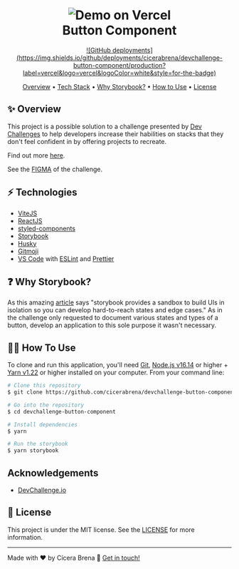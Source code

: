 <h1 align="center">
    <img alt="Demo on Vercel" src="" />
    <br>
    Button Component
</h1>
<p align="center">
  <a href="https://devchallenge-button-component.vercel.app/">
    ![GitHub deployments](https://img.shields.io/github/deployments/cicerabrena/devchallenge-button-component/production?label=vercel&logo=vercel&logoColor=white&style=for-the-badge)
  </a>
</p>

<p align="center">
  <a href="#sparkles-overview">Overview</a> •
  <a href="#zap-tech-stack">Tech Stack</a> •
  <a href="#question-why-storybook">Why Storybook?</a> •
  <a href="#technologist-how-to-use">How to Use</a> •
  <a href="#memo-license">License</a>
</p>

## :sparkles: **Overview**

This project is a possible solution to a challenge presented by [Dev Challenges][devchallenges] to help developers increase their habilities on stacks that they don't feel confident in by offering projects to recreate.

Find out more [here][devchallenges].

See the [FIGMA](https://devchallenges.io/challenges/ohgVTyJCbm5OZyTB2gNY) of the challenge.

## :zap: Technologies

- [ViteJS](https://vitejs.dev)
- [ReactJS](https://reactjs.org/)
- [styled-components](https://www.styled-components.com/)
- [Storybook](https://storybook.js.org)
- [Husky](https://typicode.github.io/husky/#/)
- [Gitmoji](https://gitmoji.dev)
- [VS Code](https://code.visualstudio.com) with [ESLint](https://marketplace.visualstudio.com/items?itemName=dbaeumer.vscode-eslint) and [Prettier](https://marketplace.visualstudio.com/items?itemName=esbenp.prettier-vscode)

## :question: **Why Storybook?**

As this amazing [article](https://www.komododigital.co.uk/insights/react-storybook-why-should-you-use-it#:~:text=Storybook%20is%20a%20development%20environment,affect%20the%20behaviour%20of%20components.) says "storybook provides a sandbox to build UIs in isolation so you can develop hard-to-reach states and edge cases." As in the challenge only requested to document various states and types of a button, develop an application to this sole purpose it wasn't necessary.

## :technologist: How To Use

To clone and run this application, you'll need [Git](https://git-scm.com), [Node.js v16.14](https://nodejs.org/en/) or higher + [Yarn v1.22](https://yarnpkg.com) or higher installed on your computer. From your command line:

```bash
# Clone this repository
$ git clone https://github.com/cicerabrena/devchallenge-button-component devchallenge-button-component

# Go into the repository
$ cd devchallenge-button-component

# Install dependencies
$ yarn

# Run the storybook
$ yarn storybook
```

## Acknowledgements

- [DevChallenge.io][devchallenges]

## :memo: License

This project is under the MIT license. See the [LICENSE]() for more information.

---

Made with ♥ by Cícera Brena :wave: [Get in touch!](https://www.linkedin.com/in/cicerabrens/)

[devchallenges]: (https://devchallenges.io)
